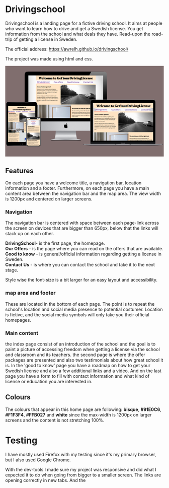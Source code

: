 # Drivingschool
Drivingschool is a landing page for a fictive driving school. It aims at people who want to learn how to drive and get a Swedish license. You get information from the school and what deals they have. Read-upon the road-trip of getting a license in Sweden. 

The official address: https://awrelh.github.io/drivingschool/

The project was made using html and css. 

![multi-device-mockup](assets/images/multi-device-mockup.png)



## Features

On each page you have a welcome title, a navigation bar, location information and a footer. Furthermore, on each page you have a main content area between the navigation bar and the map area. The view width is 1200px and centered on larger screens.


### Navigation

The navigation bar is centered with space between each page-link across the screen on devices that are bigger than 650px, below that the links will stack up on each other. 

**DrivingSchool**- is the first page, the homepage.     
**Our Offers** - is the page where you can read on the offers that are available.   
**Good to know** - is general/official information regarding getting a license in Sweden.  
**Contact Us** - is where you can contact the school and take it to the next stage. 

Style wise the font-size is a bit larger for an easy layout and accessibility. 

### map area and footer
These are located in the bottom of each page. The point is to repeat the school's location and social media presence to potential costumer. Location is fictive, and the social media symbols will only take you their official homepages. 

### Main content
the index page consist of an introduction of the school and the goal is to paint a picture of accessing freedom when getting a license via the school and classroom and its teachers. 
the second page is where the offer packages are presented and also two testimonials about how great school it is. 
In the 'good to know' page you have a roadmap on how to get your Swedish license and also a few additional links and a video. And on the last page you have a form to fill with contact information and what kind of license or education you are interested in. 

## Colours

The colours that appear in this home page are following:
**bisque**, **#91E0C6**, **#F1F3F4**, **#FFB027** and **white** since the max-width is 1200px on larger screens and the content is not stretching 100%. 



# Testing

I have mostly used Firefox with my testing since it's my primary browser, but I also used Google Chrome. 

With the dev-tools I made sure my project was responsive and did what I expected it to do when going from bigger to a smaller screen. 
The links are opening correctly in new tabs. 
And the 